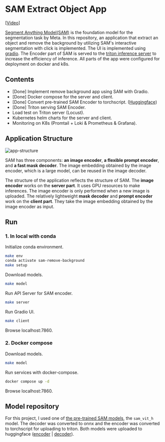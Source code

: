 # SAM Extract Object App
[[Video]()]

[Segment Anything Model(SAM)](https://github.com/facebookresearch/segment-anything) is the foundation model for the segmentation task by Meta.
In this repository, an application that extract an object and remove the background by utilizing SAM's interactive segmentation with click is implemented. The UI is implemented using [gradio](https://gradio.app/).
The Encoder part of SAM is served to the [triton inference server](https://github.com/triton-inference-server/server) to increase the efficiency of inference.
All parts of the app were configured for deployment on docker and k8s.


## Contents
- [Done] Implement remove background app using SAM with Gradio.
- [Done] Docker compose for the server and client.
- [Done] Convert pre-trained SAM Encoder to torchscript. ([Huggingface](https://huggingface.co/khsyee/sam-vit-h-encoder-torchscript/tree/main))
- [Done] Triton serving SAM Encoder.
- Load test on Triton server (Locust).
- Kubernetes helm charts for the server and client.
- Monitoring on K8s (Promtail + Loki & Prometheus & Grafana).

## Application Structure
![app-structure](https://github.com/MrSyee/SAM-remove-background/assets/17582508/aafe95ff-b3ca-4a4b-b7ea-84c32d61b9c2)

SAM has three components: **an image encoder**, **a flexible prompt encoder**, and **a fast mask decoder**. The image embedding obtained by the image encoder, which is a large model, can be reused in the image decoder.

The structure of the application reflects the structure of SAM. The **image encoder** works on the **server part**. It uses GPU resources to make inferences. The image encoder is only performed when a new image is uploaded.
The relatively lightweight **mask decoder** and **prompt encoder** work on the **client part**. They take the image embedding obtained by the image encoder as input.

## Run
### 1. In local with conda
Initialize conda environment.
```bash
make env
conda activate sam-remove-background
make setup
```
Download models.
```bash
make model
```

Run API Server for SAM encoder.
```bash
make server
```

Run Gradio UI.
```bash
make client
```
Browse localhost:7860.

### 2. Docker compose
Download models.
```bash
make model
```

Run services with docker-compose.
```bash
docker compose up -d
```
Browse localhost:7860.


## Model repository
For this project, I used one of [the pre-trained SAM models](https://github.com/facebookresearch/segment-anything#model-checkpoints), the `sam_vit_h` model. The decoder was converted to onnx and the encoder was converted to torchscript for uploading to triton. Both models were uploaded to huggingface ([encoder](https://huggingface.co/khsyee/sam-vit-h-encoder-torchscript/tree/main) | [decoder](https://huggingface.co/khsyee/sam-vit-h-decoder-onnx-quantized)).
